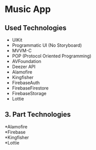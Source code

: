 # Music App

## Used Technologies

* UIKit
* Programmatic UI (No Storyboard)
* MVVM-C
* POP (Protocol Oriented Programming)
* AVFoundation
* Deezer API
* Alamofire
* Kingfisher
* FirebaseAuth
* FirebaseFirestore
* FirebaseStorage
* Lottie

## 3. Part Technologies
*Alamofire  
*Firebase  
*Kingfisher  
*Lottie  
